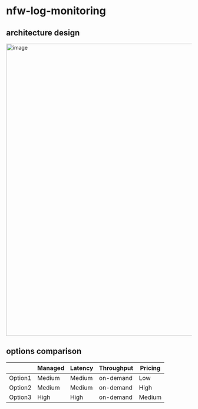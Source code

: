 # nfw-log-monitoring

## architecture design

<img width="791" alt="image" src="https://github.com/user-attachments/assets/30497882-1e43-44c8-835b-4a19140f351d" />

## options comparison

|          | Managed | Latency  | Throughput | Pricing |
| -------- | ------- | -------- | ---------- | ------- |
| Option1  | Medium  | Medium   | on-demand  | Low     |
| Option2  | Medium  | Medium   | on-demand  | High    |
| Option3  | High    | High     | on-demand  | Medium  |

